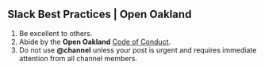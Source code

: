 ## Slack Best Practices | Open Oakland 
1. Be excellent to others.
2. Abide by the **Open Oakland** [Code of Conduct](https://github.com/openoakland/admin/blob/master/CodeofConduct.md).
3. Do not use **@channel** unless your post is urgent and requires immediate attention from all channel members.